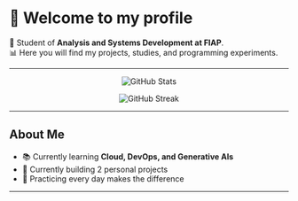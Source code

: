 # 👋 Welcome to my profile  

🚀 Student of **Analysis and Systems Development at FIAP**.  
📊 Here you will find my projects, studies, and programming experiments.  

---

<div align="center">

<!-- General Stats -->
![GitHub Stats](https://github-readme-stats.vercel.app/api?username=joaoGFG&show_icons=true&theme=radical&count_private=true)

<!-- Streak (contribution days) -->
![GitHub Streak](https://streak-stats.demolab.com?user=joaoGFG&theme=radical&hide_border=false)

</div>

---

## About Me
- 📚 Currently learning **Cloud, DevOps, and Generative AIs**  
- 🌱 Currently building 2 personal projects  
- 🎯 Practicing every day makes the difference  

---
